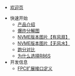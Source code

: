 * [欢迎页](README.md)

- 快速开始
    - [产品介绍](start/产品介绍.md) 
    - [爆炸分解图](/start/product_image.md) 
    - [NVME版本图片【有风扇】](/start/nvme-with-fan.md)
    - [NVME版本图片【无风水】](/start/nvme-with-nofan.md)
    - [跑分对比](/start/performance-compare.md)
    - [为什么选择R86S](/start/why_r86s.md)
- 开发信息
    - [FPC扩展接口定义](/dev/fpc_port_def.md)